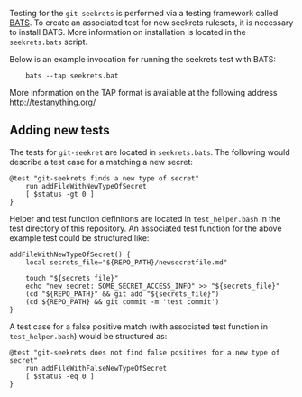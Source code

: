 Testing for the `git-seekrets` is performed via a testing framework called
[BATS](https://github.com/sstephenson/bats).  To create an associated test
for new seekrets rulesets, it is necessary to install BATS.   More
information on installation is located in the `seekrets.bats` script.

Below is an example invocation for running the seekrets test with
BATS:

        bats --tap seekrets.bat


More information on the TAP format is available at the following
address http://testanything.org/

## Adding new tests

The tests for `git-seekret` are located in `seekrets.bats`.  The following would describe a test case for a matching a new secret:

```shell
@test "git-seekrets finds a new type of secret"
    run addFileWithNewTypeOfSecret
    [ $status -gt 0 ]
}
```

Helper and test function definitons are located in `test_helper.bash` in the test directory of this repository.  An associated test function for the above example test could be structured like:

```shell
addFileWithNewTypeOfSecret() {
    local secrets_file="${REPO_PATH}/newsecretfile.md"

    touch "${secrets_file}"
    echo "new secret: SOME_SECRET_ACCESS_INFO" >> "${secrets_file}"
    (cd "${REPO_PATH}" && git add "${secrets_file}")
    (cd ${REPO_PATH} && git commit -m 'test commit')
}
```

A test case for a false positive match (with associated test function in `test_helper.bash`) would be structured as:

```shell
@test "git-seekrets does not find false positives for a new type of secret"
    run addFileWithFalseNewTypeOfSecret
    [ $status -eq 0 ]
}
```


